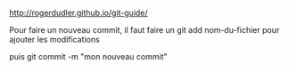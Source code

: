

http://rogerdudler.github.io/git-guide/


Pour faire un nouveau commit, il faut faire un git add nom-du-fichier pour ajouter les modifications


puis git commit -m "mon nouveau commit"
